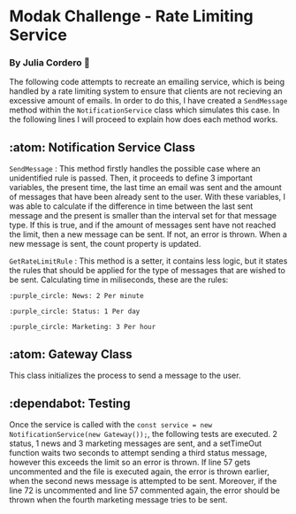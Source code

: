 # Modak Challenge - Rate Limiting Service
### By Julia Cordero :hugs:

The following code attempts to recreate an emailing service, which is being handled by a rate limiting system to ensure that clients are not recieving an excessive amount of emails. In order to do this, I have created a `SendMessage` method within the `NotificationService` class which simulates this case. In the following lines I will proceed to explain how does each method works. 

## :atom: Notification Service Class 
`SendMessage` : This method firstly handles the possible case where an unidentified rule is passed. Then, it proceeds to define 3 important variables, the present time, the last time an email was sent and the amount of messages that have been already sent to the user. With these variables, I was able to calculate if the difference in time between the last sent message and the present is smaller than the interval set for that message type. If this is true, and if the amount of messages sent have not reached the limit, then a new message can be sent. If not, an error is thrown. When a new message is sent, the count property is updated. 

`GetRateLimitRule` : This method is a setter, it contains less logic, but it states the rules that should be applied for the type of messages that are wished to be sent. Calculating time in miliseconds, these are the rules:

    :purple_circle: News: 2 Per minute

    :purple_circle: Status: 1 Per day

    :purple_circle: Marketing: 3 Per hour

## :atom: Gateway Class 
This class initializes the process to send a message to the user. 

## :dependabot: Testing 
Once the service is called with the `const service = new NotificationService(new Gateway());`, the following tests are executed. 2 status, 1 news and 3 marketing messages are sent, and a setTimeOut function waits two seconds to attempt sending a third status message, however this exceeds the limit so an error is thrown. If line 57 gets uncommented and the file is executed again, the error is thrown earlier, when the second news message is attempted to be sent. Moreover, if the line 72 is uncommented and line 57 commented again, the error should be thrown when the fourth marketing message tries to be sent. 
